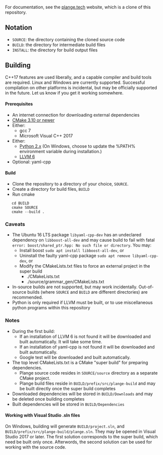 For documentation, see the [plange.tech](http://plange.tech) website, which is a clone of this repository.

## Notation
 * `SOURCE`: the directory containing the cloned source code
 * `BUILD`: the directory for intermediate build files
 * `INSTALL`: the directory for build output files

## Building
C++17 features are used liberally, and a capable compiler and build tools are required. Linux and Windows are currently supported. Successful compilation on other platforms is incidental, but may be officially supported in the future. Let us know if you get it working somewhere.

#### Prerequisites
 * An internet connection for downloading external dependencies
 * [CMake 3.10 or newer](https://cmake.org/download/)
 * Either:
   * gcc 7
   * Microsoft Visual C++ 2017
 * Either:
   * [Python 2.x](https://www.python.org/downloads/) (On Windows, choose to update the %PATH% environment variable during installation.)
   * [LLVM 6](https://github.com/llvm-mirror/llvm)
 * Optional: yaml-cpp
 
#### Build
 * Clone the repository to a directory of your choice, `SOURCE`.
 * Create a directory for build files, `BUILD`
 * Run cmake
 ```
    cd BUILD
    cmake SOURCE
    cmake --build .
 ```
 
### Caveats
 * The Ubuntu 16 LTS package `libyaml-cpp-dev` has an undeclared dependency on `libboost-all-dev` and may cause build to fail with fatal `error: boost/shared_ptr.hpp: No such file or directory`. You may:
   * Install boost `sudo apt install libboost-all-dev`, or
   * Uninstall the faulty yaml-cpp package `sudo apt remove libyaml-cpp-dev`, or
   * Modify the CMakeLists.txt files to force an external project in the super build
     * ./CMakeLists.txt
     * ./source/grammar_gen/CMakeLists.txt
 * In-source builds are not supported, but may work incidentally. Out-of-source builds (where `SOURCE` and `BUILD` are different directories) are recommended.
 * Python is only required if LLVM must be built, or to use miscellaneous python programs within this repository

### Notes
 * During the first build:
   * If an installation of LLVM 6 is not found it will be downloaded and built automatically. It will take some time.
   * If an installation of yaml-cpp is not found it will be downloaded and built automatically.
   * Google test will be downloaded and built automatically.
 * The top level CMakeLists.txt is a CMake "super build" for preparing dependencies.
   * Plange source code resides in `SOURCE/source` directory as a separate CMake project.
   * Plange build files reside in `BUILD/prefix/src/plange-build` and may be built directly once the super build completes
 * Downloaded dependencies will be stored in `BUILD/Downloads` and may be deleted once building completes
 * Built dependencies will be stored in `BUILD/Dependencies`
 
#### Working with Visual Studio .sln files
On Windows, building will generate `BUILD/project.sln`, and `BUILD/prefix/src/plange-build/plange.sln`. They may be opened in Visual Studio 2017 or later. The first solution corresponds to the super build, which need be built only once. Afterwords, the second solution can be used for working with the source code.
